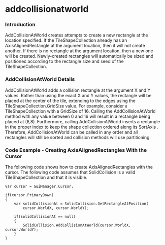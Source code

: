 # addcollisionatworld

### Introduction

AddCollisionAtWorld creates attempts to create a new rectangle at the location specified. If the TileShapeCollection already has an AxisAlignedRectangle at the argument location, then it will not create another. If there is no rectangle at the argument location, then a new one will be created. Newly-created rectangles will automatically be sized and positioned according to the rectangle size and seed of the TileShapeCollection.

### AddCollisionAtWorld Details

AddCollisionAtWorld  adds a collision rectangle at the argument X and Y values. Rather than using the exact X and Y values, the rectangle will be placed at the center of the tile, extending to the edges using the TileShapeCollection.GridSize  value. For example, consider a TileShapeCollection  with a GridSize  of 16. Calling the AddCollisionAtWorld  method with any value between 0 and 16 will result in a rectangle being placed at (8,8). Furthermore, calling AddCollisionAtWorld  inserts a rectangle in the proper index to keep the shape collection ordered along its SortAxis . Therefore, AddCollisionAtWorld  can be called in any order and all rectangles will still be sorted and collision methods will use partitioning.

### Code Example - Creating AxisAlignedRectangles With the Cursor

The following code shows how to create AxisAlignedRectangles with the cursor. The following code assumes that SolidCollision is a valid TileShapeCollection and that it is visible.

```
var cursor = GuiManager.Cursor;

if(cursor.PrimaryDown)
{
    var solidCollisionAt = SolidCollision.GetRectangleAtPosition(
        cursor.WorldX, cursor.WorldY);

    if(solidCollisionAt == null)
    {
        SolidCollision.AddCollisionAtWorld(cursor.WorldX, cursor.WorldY);
    }
}
```



<figure><img src="../../../../media/2021-04-2021\_April\_06\_215452.gif" alt=""><figcaption></figcaption></figure>



